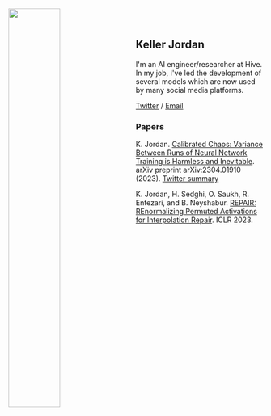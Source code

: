 ---
---

<img width=45% style="float: left; padding-right: 25px; position: relative; top: -30px;" src="/images/safari.jpg">

## Keller Jordan

I'm an AI engineer/researcher at Hive. In my job, I've led the development of several models which are now used by many social media platforms.

[Twitter](https://twitter.com/kellerjordan0) / [Email](mailto:keller@kellerjordan.com)

### Papers

K. Jordan. [Calibrated Chaos: Variance Between Runs of Neural Network Training is Harmless and Inevitable](https://arxiv.org/abs/2304.01910). arXiv preprint arXiv:2304.01910 (2023). [Twitter summary](https://twitter.com/kellerjordan0/status/1646572378292629504)

K. Jordan, H. Sedghi, O. Saukh, R. Entezari, and B. Neyshabur. [REPAIR: REnormalizing Permuted Activations for Interpolation Repair](https://arxiv.org/abs/2211.08403). ICLR 2023.

